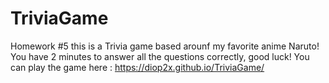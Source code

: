 # TriviaGame
Homework #5 this is a Trivia game based arounf my favorite anime Naruto!
You have 2 minutes to answer all the questions correctly, good luck!
You can play the game here :
https://diop2x.github.io/TriviaGame/